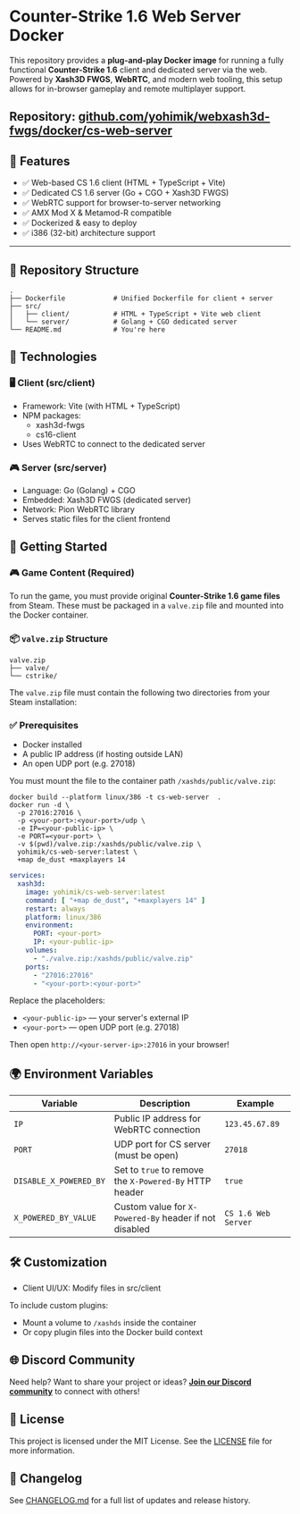 # Counter-Strike 1.6 Web Server Docker

This repository provides a **plug-and-play Docker image** for running a fully functional **Counter-Strike 1.6** client
and dedicated server via the web. Powered by **Xash3D FWGS**, **WebRTC**, and modern web tooling, this setup allows for
in-browser gameplay and remote multiplayer support.

Repository: [github.com/yohimik/webxash3d-fwgs/docker/cs-web-server](https://github.com/yohimik/webxash3d-fwgs/tree/main/docker/cs-web-server)
---

## 🧱 Features

- ✅ Web-based CS 1.6 client (HTML + TypeScript + Vite)
- ✅ Dedicated CS 1.6 server (Go + CGO + Xash3D FWGS)
- ✅ WebRTC support for browser-to-server networking
- ✅ AMX Mod X & Metamod-R compatible
- ✅ Dockerized & easy to deploy
- ✅ i386 (32-bit) architecture support

---

## 📁 Repository Structure

```plaintext
.
├── Dockerfile            # Unified Dockerfile for client + server
├── src/
│   ├── client/           # HTML + TypeScript + Vite web client
│   └── server/           # Golang + CGO dedicated server
└── README.md             # You're here
```

## 🔧 Technologies

### 🖥️ Client (src/client)

* Framework: Vite (with HTML + TypeScript)
* NPM packages:
    * xash3d-fwgs
    * cs16-client
* Uses WebRTC to connect to the dedicated server

### 🎮 Server (src/server)

* Language: Go (Golang) + CGO
* Embedded: Xash3D FWGS (dedicated server)
* Network: Pion WebRTC library
* Serves static files for the client frontend

## 🚀 Getting Started

### 🎮 Game Content (Required)

To run the game, you must provide original **Counter-Strike 1.6 game files** from Steam. These must be packaged in a
`valve.zip` file and mounted into the Docker container.

### 📦 `valve.zip` Structure

```plaintext
valve.zip
├── valve/
└── cstrike/
```

The `valve.zip` file must contain the following two directories from your Steam installation:

### ✅ Prerequisites

* Docker installed
* A public IP address (if hosting outside LAN)
* An open UDP port (e.g. 27018)

You must mount the file to the container path `/xashds/public/valve.zip`:

```shell
docker build --platform linux/386 -t cs-web-server  .
docker run -d \
  -p 27016:27016 \
  -p <your-port>:<your-port>/udp \
  -e IP=<your-public-ip> \
  -e PORT=<your-port> \
  -v $(pwd)/valve.zip:/xashds/public/valve.zip \
  yohimik/cs-web-server:latest \
  +map de_dust +maxplayers 14
```

```yaml
services:
  xash3d:
    image: yohimik/cs-web-server:latest
    command: [ "+map de_dust", "+maxplayers 14" ]
    restart: always
    platform: linux/386
    environment:
      PORT: <your-port>
      IP: <your-public-ip>
    volumes:
      - "./valve.zip:/xashds/public/valve.zip"
    ports:
      - "27016:27016"
      - "<your-port>:<your-port>"

```

Replace the placeholders:

* `<your-public-ip>` — your server's external IP
* `<your-port>` — open UDP port (e.g. 27018)

Then open `http://<your-server-ip>:27016` in your browser!

## 🌍 Environment Variables

| Variable               | Description                                            | Example             |
|------------------------|--------------------------------------------------------|---------------------|
| `IP`                   | Public IP address for WebRTC connection                | `123.45.67.89`      |
| `PORT`                 | UDP port for CS server (must be open)                  | `27018`             |
| `DISABLE_X_POWERED_BY` | Set to `true` to remove the `X-Powered-By` HTTP header | `true`              |
| `X_POWERED_BY_VALUE`   | Custom value for `X-Powered-By` header if not disabled | `CS 1.6 Web Server` |

## 🛠️ Customization

* Client UI/UX: Modify files in src/client

To include custom plugins:

* Mount a volume to `/xashds` inside the container
* Or copy plugin files into the Docker build context

## 🌐 Discord Community

Need help? Want to share your project or ideas?
**[Join our Discord community](https://discord.gg/cRNGjWfTDd)** to connect with others!

## 📜 License

This project is licensed under the MIT License.
See the [LICENSE](./LICENSE.md) file for more information.

## 📝 Changelog

See [CHANGELOG.md](https://github.com/yohimik/webxash3d-fwgs/tree/main/docker/cs-web-server/CHANGELOG.md) for a full
list of updates and release history.